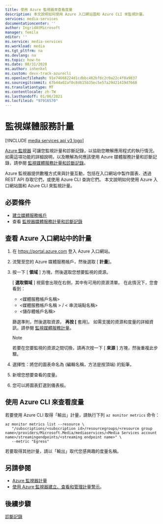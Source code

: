 ```yaml
---
title: 使用 Azure 監視器來查看度量
description: 本文說明如何使用 Azure 入口網站圖和 Azure CLI 來監視計量。
services: media-services
documentationcenter: ''
author: IngridAtMicrosoft
manager: femila
editor: ''
ms.service: media-services
ms.workload: media
ms.tgt_pltfrm: na
ms.devlang: na
ms.topic: how-to
ms.date: 08/31/2020
ms.author: inhenkel
ms.custom: devx-track-azurecli
ms.openlocfilehash: 91e74668224d1cdbbc462bf6c2c0a22c4f0a9837
ms.sourcegitcommit: 67b44a02af0c8d615b35ec5e57a29d21419d7668
ms.translationtype: MT
ms.contentlocale: zh-TW
ms.lasthandoff: 01/06/2021
ms.locfileid: "97916570"
---
```

# <a name="monitor-media-services-metrics"></a>監視媒體服務計量

[!INCLUDE [media services api v3 logo](./includes/v3-hr.md)]

[Azure 監視器](../../azure-monitor/overview.md) 可讓您監視計量和診斷記錄，以協助您瞭解應用程式的執行情況。 如需這項功能的詳細說明，以及瞭解為何應該使用 Azure 媒體服務計量和診斷記錄，請參閱 [監視媒體服務計量和診斷記錄](media-services-metrics-diagnostic-logs.md)。

Azure 監視器提供數種方式來與計量互動，包括在入口網站中製作圖表、透過 REST API 存取它們，或使用 Azure CLI 查詢它們。 本文說明如何使用 Azure 入口網站圖和 Azure CLI 來監視計量。

## <a name="prerequisites"></a>必要條件

- [建立媒體服務帳戶](./create-account-howto.md)
- 查看  [監視器媒體服務計量和診斷記錄](media-services-metrics-diagnostic-logs.md)

## <a name="view-metrics-in-azure-portal"></a>查看 Azure 入口網站中的計量

1. 在 https://portal.azure.com 登入 Azure 入口網站。
1. 流覽至您的 Azure 媒體服務帳戶，然後選取 [ **計量**]。
1. 按一下 [ **領域** ] 方塊，然後選取您想要監視的資源。

    [ **選取領域** ] 視窗會出現在右側，其中有可用的資源清單。 在此情況下，您會看到：

    * &lt;媒體服務帳戶名稱&gt;
    * &lt;媒體服務帳戶名稱 &gt; / &lt; 串流端點名稱&gt;
    * &lt;儲存體帳戶名稱&gt;

    篩選準則，然後選取資源， **再按 [** 套用]。 如需支援的資源和度量的詳細資訊，請參閱 [監視媒體服務計量](media-services-metrics-diagnostic-logs.md)。

    > [!NOTE]
    > 若要在您要監視的資源之間切換，請再次按一下 [ **來源** ] 方塊，然後重複此步驟。

1. 選擇性：將您的圖表命名為 (編輯名稱，方法是按頂端) 的鉛筆。
1. 新增您想要查看的度量。
1. 您可以將圖表釘選到儀表板。

## <a name="view-metrics-with-azure-cli"></a>使用 Azure CLI 來查看度量

若要使用 Azure CLI 取得「輸出」計量，請執行下列 `az monitor metrics` 命令：

```azurecli-interactive
az monitor metrics list --resource \
   "/subscriptions/<subscription id>/resourcegroups/<resource group name>/providers/Microsoft.Media/mediaservices/<Media Services account name>/streamingendpoints/<streaming endpoint name>" \
   --metric "Egress"
```

若要取得其他計量，請以「輸出」取代您感興趣的度量名稱。

## <a name="see-also"></a>另請參閱

- [Azure 監視器計量](../../azure-monitor/platform/data-platform.md)
- [使用 Azure 監視器建立、查看和管理計量警示](../../azure-monitor/platform/alerts-metric.md)。

## <a name="next-steps"></a>後續步驟

[診斷記錄](media-services-diagnostic-logs-howto.md)
